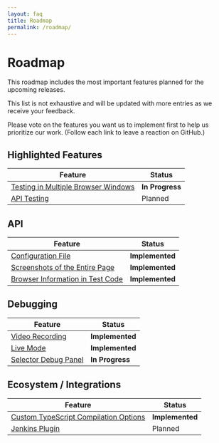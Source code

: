 ```yaml
---
layout: faq
title: Roadmap
permalink: /roadmap/
---
```

# Roadmap

This roadmap includes the most important features planned for the upcoming releases.

This list is not exhaustive and will be updated with more entries as we receive your feedback.

Please vote on the features you want us to implement first to help us prioritize our work. (Follow each link to leave a reaction on GitHub.)

## Highlighted Features

Feature                                                                                           | Status
------------------------------------------------------------------------------------------------- | -------------------
[Testing in Multiple Browser Windows](https://github.com/DevExpress/testcafe/issues/912)          | **In Progress**
[API Testing](https://github.com/DevExpress/testcafe/issues/4288)                                 | Planned

## API

Feature                                                                                           | Status
------------------------------------------------------------------------------------------------- | -------------------
[Configuration File](https://github.com/DevExpress/testcafe/issues/3131)                          | **Implemented**
[Screenshots of the Entire Page](https://github.com/DevExpress/testcafe/issues/1520)              | **Implemented**
[Browser Information in Test Code](https://github.com/DevExpress/testcafe/issues/481)             | **Implemented**

## Debugging

Feature                                                                                           | Status
------------------------------------------------------------------------------------------------- | -------------------
[Video Recording](https://github.com/DevExpress/testcafe/issues/2151)                             | **Implemented**
[Live Mode](https://github.com/DevExpress/testcafe/issues/3215)                                   | **Implemented**
[Selector Debug Panel](https://github.com/DevExpress/testcafe/issues/3244)                        | **In Progress**

## Ecosystem / Integrations

Feature                                                                                           | Status
------------------------------------------------------------------------------------------------- | -------------------
[Custom TypeScript Compilation Options](https://github.com/DevExpress/testcafe/issues/1845)       | **Implemented**
[Jenkins Plugin](https://github.com/DevExpress/testcafe/issues/4289)                              | Planned
